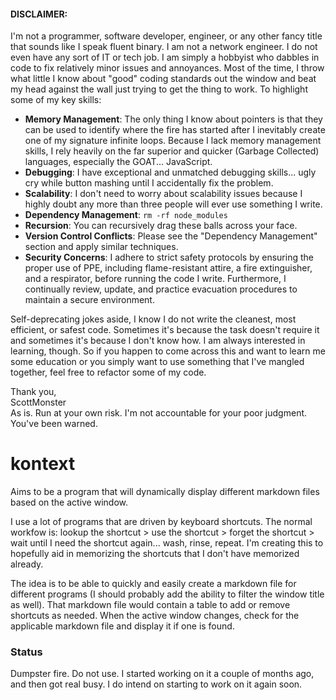 #### DISCLAIMER:

I'm not a programmer, software developer, engineer, or any other fancy title that sounds like I speak fluent binary. I am not a network engineer. I do not even have any sort of IT or tech job. I am simply a hobbyist who dabbles in code to fix relatively minor issues and annoyances. Most of the time, I throw what little I know about "good" coding standards out the window and beat my head against the wall just trying to get the thing to work. To highlight some of my key skills:

- **Memory Management**: The only thing I know about pointers is that they can be used to identify where the fire has started after I inevitably create one of my signature infinite loops. Because I lack memory management skills, I rely heavily on the far superior and quicker (Garbage Collected) languages, especially the GOAT... JavaScript.
- **Debugging**: I have exceptional and unmatched debugging skills... ugly cry while button mashing until I accidentally fix the problem.
- **Scalability**: I don't need to worry about scalability issues because I highly doubt any more than three people will ever use something I write.
- **Dependency Management**: `rm -rf node_modules`
- **Recursion**: You can recursively drag these balls across your face.
- **Version Control Conflicts**: Please see the "Dependency Management" section and apply similar techniques.
- **Security Concerns**: I adhere to strict safety protocols by ensuring the proper use of PPE, including flame-resistant attire, a fire extinguisher, and a respirator, before running the code I write. Furthermore, I continually review, update, and practice evacuation procedures to maintain a secure environment.

Self-deprecating jokes aside, I know I do not write the cleanest, most efficient, or safest code. Sometimes it's because the task doesn't require it and sometimes it's because I don't know how. I am always interested in learning, though. So if you happen to come across this and want to learn me some education or you simply want to use something that I've mangled together, feel free to refactor some of my code.

Thank you,  
ScottMonster <br>
As is. Run at your own risk. I'm not accountable for your poor judgment. You've been warned.

# kontext

Aims to be a program that will dynamically display different markdown files based on the active window.

I use a lot of programs that are driven by keyboard shortcuts. The normal workfow is: lookup the shortcut > use the shortcut > forget the shortcut > wait until I need the shortcut again... wash, rinse, repeat. I'm creating this to hopefully aid in memorizing the shortcuts that I don't have memorized already.

The idea is to be able to quickly and easily create a markdown file for different programs (I should probably add the ability to filter the window title as well). That markdown file would contain a table to add or remove shortcuts as needed. When the active window changes, check for the applicable markdown file and display it if one is found.

### Status

Dumpster fire. Do not use.
I started working on it a couple of months ago, and then got real busy. I do intend on starting to work on it again soon.
